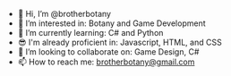 - 👋 Hi, I’m @brotherbotany
- 👀 I’m interested in: Botany and Game Development
- 🌱 I’m currently learning: C# and Python
- 😎 I'm already proficient in: Javascript, HTML, and CSS
- 💞️ I’m looking to collaborate on: Game Design, C#
- 📫 How to reach me: brotherbotany@gmail.com
